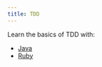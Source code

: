```yaml
---
title: TDD
---
```


Learn the basics of TDD with:

- [Java](/language/java)
- [Ruby](/language/ruby)
